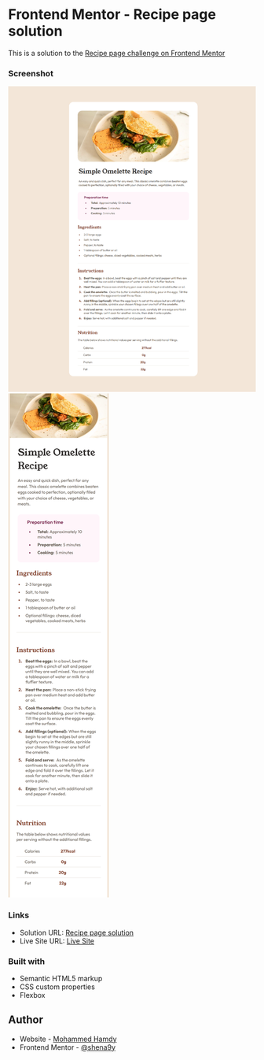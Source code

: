 # Frontend Mentor - Recipe page solution

This is a solution to the [Recipe page challenge on Frontend Mentor](https://www.frontendmentor.io/challenges/recipe-page-KiTsR8QQKm)

### Screenshot

![Desktop Screenshot](/images/desktopScreenshot.png)
![Mobile Screenshot](/images/mobileScreenshot%20.png)

### Links

- Solution URL: [Recipe page solution](https://www.frontendmentor.io/challenges/recipe-page-KiTsR8QQKm)
- Live Site URL: [Live Site](https://shena9y.github.io/Order-summary-card-solution/)

### Built with

- Semantic HTML5 markup
- CSS custom properties
- Flexbox

## Author

- Website - [Mohammed Hamdy](https://github.com/shena9y)
- Frontend Mentor - [@shena9y](https://www.frontendmentor.io/profile/shena9y)
